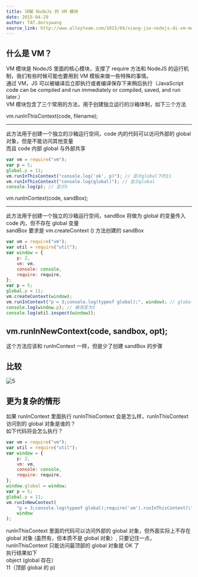 ```yaml
---
title: 详解 NodeJs 的 VM 模块
date: 2015-04-29
author: TAT.dorsywang
source_link: http://www.alloyteam.com/2015/04/xiang-jie-nodejs-di-vm-mo-kuai/
---
```


## 什么是 VM？

VM 模块是 NodeJS 里面的核心模块，支撑了 require 方法和 NodeJS 的运行机制，我们有些时候可能也要用到 VM 模板来做一些特殊的事情。  
通过 VM，JS 可以被编译后立即执行或者编译保存下来稍后执行（JavaScript code can be compiled and run immediately or compiled, saved, and run later.）  
VM 模块包含了三个常用的方法，用于创建独立运行的沙箱体制，如下三个方法

vm.runInThisContext(code, filename);  

* * *

此方法用于创建一个独立的沙箱运行空间，code 内的代码可以访问外部的 global 对象，但是不能访问其他变量  
而且 code 内部 global 与外部共享

```javascript
var vm = require("vm");
var p = 5;
global.p = 11;
vm.runInThisContext("console.log('ok', p)"); // 显示global下的11
vm.runInThisContext("console.log(global)"); // 显示global
console.log(p); // 显示5
```

vm.runInContext(code, sandBox);  

* * *

此方法用于创建一个独立的沙箱运行空间，sandBox 将做为 global 的变量传入 code 内，但不存在 global 变量  
sandBox 要求是 vm.createContext () 方法创建的 sandBox

```javascript
var vm = require("vm");
var util = require("util");
var window = {
    p: 2,
    vm: vm,
    console: console,
    require: require,
};
var p = 5;
global.p = 11;
vm.createContext(window);
vm.runInContext("p = 3;console.log(typeof global);", window); // global是undefined
console.log(window.p); // 被改变为3
console.log(util.inspect(window));
```

## vm.runInNewContext(code, sandbox, opt);

这个方法应该和 runInContext 一样，但是少了创建 sandBox 的步骤

## 比较

![5](http://alloyteam.github.io/AlloyPhoto/res/aa.png)

## 更为复杂的情形

如果 runInContext 里面执行 runInThisContext 会是怎么样，runInThisContext 访问到的 global 对象是谁的？  
如下代码将会怎么执行？

```javascript
var vm = require("vm");
var util = require("util");
var window = {
    p: 2,
    vm: vm,
    console: console,
    require: require,
};
window.global = window;
var p = 5;
global.p = 11;
vm.runInNewContext(
    "p = 3;console.log(typeof global);require('vm').runInThisContext(\"console.log(p)\");",
    window
);
```

runInThisContext 里面的代码可以访问外部的 global 对象，但外面实际上不存在 global 对象 (虽然有，但本质不是 global 对象）, 只要记住一点，runInThisContext 只能访问最顶部的 global 对象就 OK 了  
执行结果如下  
object (global 存在）  
11（顶部 global 的 p)